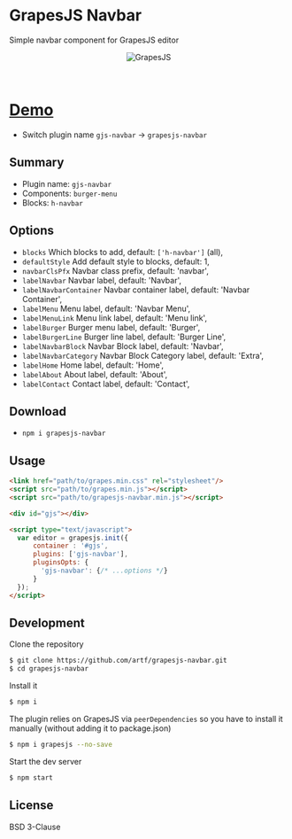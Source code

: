 # GrapesJS Navbar

Simple navbar component for GrapesJS editor

<p align="center"><img src="https://artf.github.io/grapesjs/img/navbar.gif" alt="GrapesJS" align="center"/></p>
<br/>

# [Demo](http://grapesjs.com/demo.html)

* Switch plugin name `gjs-navbar` -> `grapesjs-navbar`


## Summary

* Plugin name: `gjs-navbar`
* Components: `burger-menu`
* Blocks: `h-navbar`



## Options

* `blocks` Which blocks to add, default: `['h-navbar']` (all),
* `defaultStyle` Add default style to blocks, default: 1,
* `navbarClsPfx` Navbar class prefix, default: 'navbar',
* `labelNavbar` Navbar label, default: 'Navbar',
* `labelNavbarContainer` Navbar container label, default: 'Navbar Container',
* `labelMenu` Menu label, default: 'Navbar Menu',
* `labelMenuLink` Menu link label, default: 'Menu link',
* `labelBurger` Burger menu label, default: 'Burger',
* `labelBurgerLine` Burger line label, default: 'Burger Line',
* `labelNavbarBlock` Navbar Block label, default: 'Navbar',
* `labelNavbarCategory` Navbar Block Category label, default: 'Extra',
* `labelHome` Home label, default: 'Home',
* `labelAbout` About label, default: 'About',
* `labelContact` Contact label, default: 'Contact',



## Download

* `npm i grapesjs-navbar`



## Usage

```html
<link href="path/to/grapes.min.css" rel="stylesheet"/>
<script src="path/to/grapes.min.js"></script>
<script src="path/to/grapesjs-navbar.min.js"></script>

<div id="gjs"></div>

<script type="text/javascript">
  var editor = grapesjs.init({
      container : '#gjs',
      plugins: ['gjs-navbar'],
      pluginsOpts: {
        'gjs-navbar': {/* ...options */}
      }
  });
</script>
```



## Development

Clone the repository

```sh
$ git clone https://github.com/artf/grapesjs-navbar.git
$ cd grapesjs-navbar
```

Install it

```sh
$ npm i
```

The plugin relies on GrapesJS via `peerDependencies` so you have to install it manually (without adding it to package.json)

```sh
$ npm i grapesjs --no-save
```

Start the dev server

```sh
$ npm start
```



## License

BSD 3-Clause
